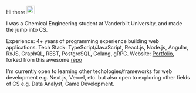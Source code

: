 Hi there <img src="https://media.giphy.com/media/hvRJCLFzcasrR4ia7z/giphy.gif" width="22">

I was a Chemical Engineering student at Vanderbilt University, and made the jump into CS.

Experience: 4+ years of programming experience building web applications.
Tech Stack: TypeScript/JavaScript, React.js, Node.js, Angular, RxJS, GraphQL, REST, PostgreSQL, Golang, gRPC.
Website: [Portfolio](https://izzulaizad-portfolio.vercel.app/), forked from this awesome [repo](https://cveinnt.com)

I'm currently open to learning other techologies/frameworks for web development e.g. Next.js, Vercel, etc. but also 
open to exploring other fields of CS e.g. Data Analyst, Game Development.
